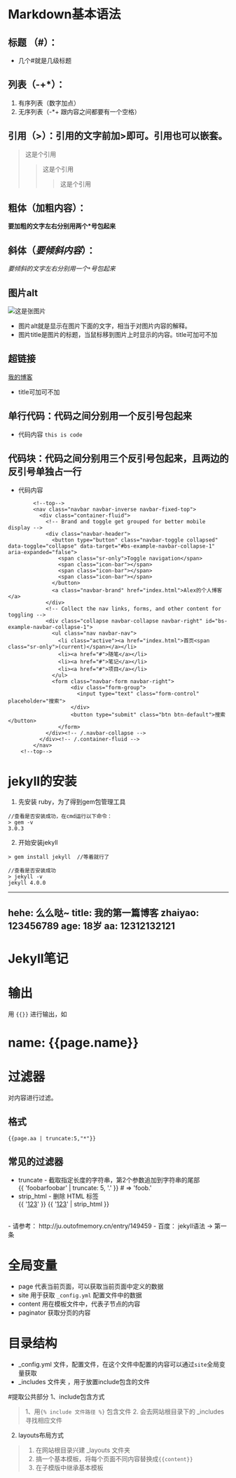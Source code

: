 # Markdown基本语法
## 标题 （#）：
- 几个#就是几级标题
## 列表（-+*）：
1. 有序列表（数字加点）
2. 无序列表（-*+ 跟内容之间都要有一个空格）
## 引用（>）：引用的文字前加>即可。引用也可以嵌套。
>这是个引用
>>这是个引用
>>>这是个引用
## 粗体（**加粗内容**）：
**要加粗的文字左右分别用两个*号包起来**
## 斜体（*要倾斜内容*）：
*要倾斜的文字左右分别用一个`*`号包起来*

## 图片alt
![这是张图片](./img/timg.jpg "这是张图片")

- 图片alt就是显示在图片下面的文字，相当于对图片内容的解释。
- 图片title是图片的标题，当鼠标移到图片上时显示的内容。title可加可不加

## 超链接
[我的博客](https://alex-join.github.io/ "我的博客")  
- title可加可不加

## 单行代码：代码之间分别用一个反引号包起来
- 代码内容
   `this is code`

## 代码块：代码之间分别用三个反引号包起来，且两边的反引号单独占一行
- 代码内容 
```
    	<!--top-->
    	<nav class="navbar navbar-inverse navbar-fixed-top">
		  <div class="container-fluid">
		    <!-- Brand and toggle get grouped for better mobile display -->
		    <div class="navbar-header">
		      <button type="button" class="navbar-toggle collapsed" data-toggle="collapse" data-target="#bs-example-navbar-collapse-1" aria-expanded="false">
		        <span class="sr-only">Toggle navigation</span>
		        <span class="icon-bar"></span>
		        <span class="icon-bar"></span>
		        <span class="icon-bar"></span>
		      </button>
		      <a class="navbar-brand" href="index.html">Alex的个人博客</a>
		    </div>
		    <!-- Collect the nav links, forms, and other content for toggling -->
		    <div class="collapse navbar-collapse navbar-right" id="bs-example-navbar-collapse-1">
		      <ul class="nav navbar-nav">
		        <li class="active"><a href="index.html">首页<span class="sr-only">(current)</span></a></li>
		        <li><a href="#">随笔</a></li>
		        <li><a href="#">笔记</a></li>
		        <li><a href="#">项目</a></li>
		      </ul>
		      <form class="navbar-form navbar-right">
			        <div class="form-group">
			          <input type="text" class="form-control" placeholder="搜索">
			        </div>
			        <button type="submit" class="btn btn-default">搜索</button>
		     	</form>
		    </div><!-- /.navbar-collapse -->
		  </div><!-- /.container-fluid -->
		</nav>
	<!--top-->
```

# jekyll的安装
1. 先安装 ruby，为了得到gem包管理工具
```
//查看是否安装成功，在cmd运行以下命令：
> gem -v
3.0.3
```
2. 开始安装jekyll
```
> gem install jekyll  //等着就行了

//查看是否安装成功
> jekyll -v
jekyll 4.0.0
```
---
hehe: 么么哒~
title: 我的第一篇博客
zhaiyao: 123456789
age: 18岁
aa: 12312132121
---
# Jekyll笔记
# 输出
用 `{{}}` 进行输出，如
<h1>name: {{page.name}}</h1>

# 过滤器
对内容进行过滤。
## 格式
```
{{page.aa | truncate:5,"*"}}

```
## 常见的过滤器
- truncate - 截取指定长度的字符串，第2个参数追加到字符串的尾部  
{{ 'foobarfoobar' | truncate: 5, '.' }} # => 'foob.'
- strip_html - 删除 HTML 标签  
{{ '<a href="">123</a>' }}
{{ '<a href="">123</a>' | strip_html }}
<br>
- 请参考： http://ju.outofmemory.cn/entry/149459
- 百度： jekyll语法 -> 第一条

# 全局变量
- page 代表当前页面，可以获取当前页面中定义的数据
- site 用于获取 `_config.yml` 配置文件中的数据
- content 用在模板文件中，代表子节点的内容
- paginator 获取分页的内容


# 目录结构
- _config.yml 文件，配置文件，在这个文件中配置的内容可以通过`site`全局变量获取
- _includes 文件夹 ，用于放置include包含的文件

#提取公共部分
1、include包含方式
>1、用`{% include 文件路径 %}` 包含文件
>2. 会去网站根目录下的 _includes 寻找相应文件

2. layouts布局方式
>1. 在网站根目录兴建 _layouts 文件夹
>2. 搞一个基本模板，将每个页面不同内容替换成`{{content}}`
>3. 在子模版中继承基本模板